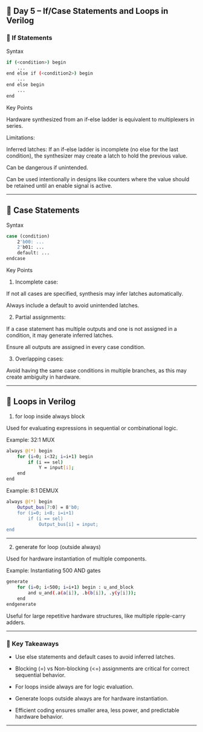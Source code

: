 ## 📘 Day 5 – If/Case Statements and Loops in Verilog


### 🔹 If Statements

Syntax
```bash
if (<condition>) begin
    ...
end else if (<condition2>) begin
    ...
end else begin
    ...
end
```
Key Points

Hardware synthesized from an if-else ladder is equivalent to multiplexers in series.

Limitations:

Inferred latches: If an if-else ladder is incomplete (no else for the last condition), the synthesizer may create a latch to hold the previous value.

Can be dangerous if unintended.

Can be used intentionally in designs like counters where the value should be retained until an enable signal is active.




---

## 🔹 Case Statements

Syntax

```bash
case (condition)
    2'b00: ...
    2'b01: ...
    default: ...
endcase
```
Key Points

1. Incomplete case:

If not all cases are specified, synthesis may infer latches automatically.

Always include a default to avoid unintended latches.



2. Partial assignments:

If a case statement has multiple outputs and one is not assigned in a condition, it may generate inferred latches.

Ensure all outputs are assigned in every case condition.



3. Overlapping cases:

Avoid having the same case conditions in multiple branches, as this may create ambiguity in hardware.





---

## 🔹 Loops in Verilog

1. for loop inside always block

Used for evaluating expressions in sequential or combinational logic.


Example: 32:1 MUX
```bash
always @(*) begin
    for (i=0; i<32; i=i+1) begin
        if (i == sel)
            Y = input[i];
    end
end
```
Example: 8:1 DEMUX
```bash
always @(*) begin
    Output_bus[7:0] = 8'b0;
    for (i=0; i<8; i=i+1)
        if (i == sel)
            Output_bus[i] = input;
end
```

---

2. generate for loop (outside always)

Used for hardware instantiation of multiple components.


Example: Instantiating 500 AND gates
```bash
generate
    for (i=0; i<500; i=i+1) begin : u_and_block
        and u_and(.a(a[i]), .b(b[i]), .y(y[i]));
    end
endgenerate
```
Useful for large repetitive hardware structures, like multiple ripple-carry adders.



---

### 🔹 Key Takeaways

* Use else statements and default cases to avoid inferred latches.

* Blocking (=) vs Non-blocking (<=) assignments are critical for correct sequential behavior.

* For loops inside always are for logic evaluation.

* Generate loops outside always are for hardware instantiation.

* Efficient coding ensures smaller area, less power, and predictable hardware behavior.



---
